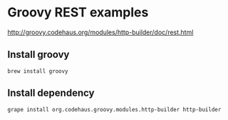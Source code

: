 # Groovy REST examples

http://groovy.codehaus.org/modules/http-builder/doc/rest.html

## Install groovy

    brew install groovy

## Install dependency

    grape install org.codehaus.groovy.modules.http-builder http-builder 

